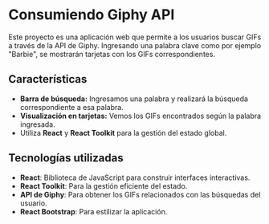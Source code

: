 # Consumiendo Giphy API

Este proyecto es una aplicación web que permite a los usuarios buscar GIFs a través de la API de Giphy. Ingresando una palabra clave como por ejemplo "Barbie", se mostrarán tarjetas con los GIFs correspondientes.

## Características

- **Barra de búsqueda:** Ingresamos una palabra y realizará la búsqueda correspondiente a esa palabra.
- **Visualización en tarjetas:** Vemos los GIFs encontrados según la palabra ingresada.
- Utiliza **React** y **React Toolkit** para la gestión del estado global.

## Tecnologías utilizadas

- **React**: Biblioteca de JavaScript para construir interfaces interactivas.
- **React Toolkit**: Para la gestión eficiente del estado.
- **API de Giphy**: Para obtener los GIFs relacionados con las búsquedas del usuario.
- **React Bootstrap**: Para estilizar la aplicación.


